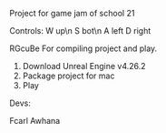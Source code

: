 Project for game jam of school 21

Controls:
W   up\n
S   bot\n
A   left
D   right

RGcuBe
For compiling project and play.
1. Download Unreal Engine v4.26.2
2. Package project for mac
3. Play

Devs:

Fcarl
Awhana

